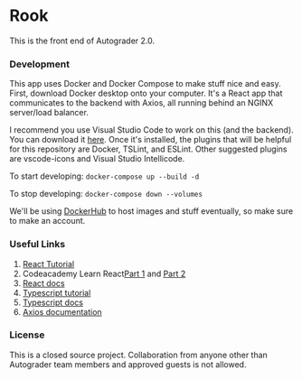 # Rook

This is the front end of Autograder 2.0.

### Development
This app uses Docker and Docker Compose to make stuff nice and easy. First, download
Docker desktop onto your computer. It's a React app that communicates to the backend
with Axios, all running behind an NGINX server/load balancer.


I recommend you use Visual Studio Code to work on this (and the backend). You can
download it <a href="https://code.visualstudio.com" target="_blank">here</a>. Once it's installed,
the plugins that will be helpful for this repository are Docker, TSLint, and ESLint. Other suggested
plugins are vscode-icons and Visual Studio Intellicode.


To start developing: `docker-compose up --build -d`


To stop developing: `docker-compose down --volumes`

We'll be using <a href="hub.docker.com" target="_blank">DockerHub</a> to host images and stuff eventually,
so make sure to make an account.

### Useful Links
1. <a href="https://reactjs.org/tutorial/tutorial.html" target="_blank">React Tutorial</a>
2. Codeacademy Learn React<a href="https://www.codecademy.com/learn/react-101" target="_blank">Part 1</a> and <a href="https://www.codecademy.com/learn/react-102" target="_blank">Part 2</a>
3. <a href="https://reactjs.org/docs/react-api.html" target="_blank">React docs</a>
4. <a href="https://www.tutorialspoint.com/typescript/index.htm" target="_blank">Typescript tutorial</a>
5. <a href="https://www.typescriptlang.org/docs/home.html" target="_blank">Typescript docs</a>
6. <a href="https://github.com/axios/axios" target="_blank">Axios documentation</a>

### License
This is a closed source project. Collaboration from anyone other than Autograder team members and approved
guests is not allowed.
